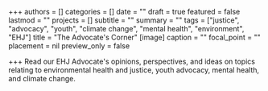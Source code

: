 +++
authors = []
categories = []
date = ""
draft = true
featured = false
lastmod = ""
projects = []
subtitle = ""
summary = ""
tags = ["justice", "advocacy", "youth", "climate change", "mental health", "environment", "EHJ"]
title = "The Advocate's Corner"
[image]
caption = ""
focal_point = ""
placement = nil
preview_only = false

+++
Read our EHJ Advocate's opinions, perspectives, and ideas on topics relating to environmental health and justice, youth advocacy, mental health, and climate change.